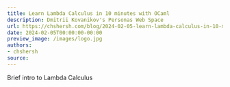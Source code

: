 ```yaml
---
title: Learn Lambda Calculus in 10 minutes with OCaml
description: Dmitrii Kovanikov's Personas Web Space
url: https://chshersh.com/blog/2024-02-05-learn-lambda-calculus-in-10-minutes-with-ocaml.html
date: 2024-02-05T00:00:00-00:00
preview_image: /images/logo.jpg
authors:
- chshersh
source:
---
```


Brief intro to Lambda Calculus

